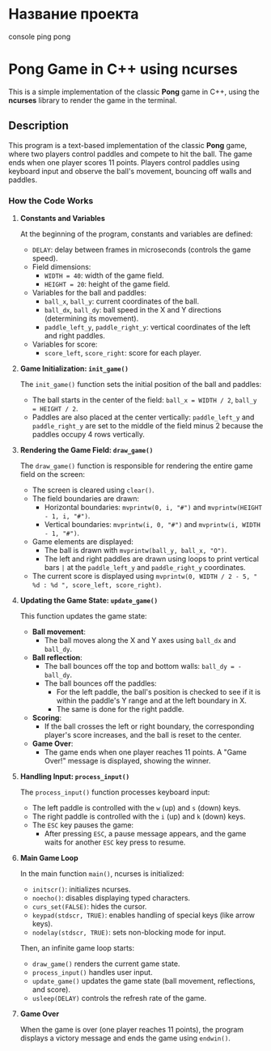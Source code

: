 # Название проекта
console ping pong

# Pong Game in C++ using ncurses

This is a simple implementation of the classic **Pong** game in C++, using the **ncurses** library to render the game in the terminal.

## Description

This program is a text-based implementation of the classic **Pong** game, where two players control paddles and compete to hit the ball. The game ends when one player scores 11 points. Players control paddles using keyboard input and observe the ball's movement, bouncing off walls and paddles.

### How the Code Works

1. **Constants and Variables**

   At the beginning of the program, constants and variables are defined:
   
   - `DELAY`: delay between frames in microseconds (controls the game speed).
   - Field dimensions:
     - `WIDTH = 40`: width of the game field.
     - `HEIGHT = 20`: height of the game field.
   - Variables for the ball and paddles:
     - `ball_x`, `ball_y`: current coordinates of the ball.
     - `ball_dx`, `ball_dy`: ball speed in the X and Y directions (determining its movement).
     - `paddle_left_y`, `paddle_right_y`: vertical coordinates of the left and right paddles.
   - Variables for score:
     - `score_left`, `score_right`: score for each player.

2. **Game Initialization: `init_game()`**

   The `init_game()` function sets the initial position of the ball and paddles:
   - The ball starts in the center of the field: `ball_x = WIDTH / 2`, `ball_y = HEIGHT / 2`.
   - Paddles are also placed at the center vertically: `paddle_left_y` and `paddle_right_y` are set to the middle of the field minus 2 because the paddles occupy 4 rows vertically.

3. **Rendering the Game Field: `draw_game()`**

   The `draw_game()` function is responsible for rendering the entire game field on the screen:
   - The screen is cleared using `clear()`.
   - The field boundaries are drawn:
     - Horizontal boundaries: `mvprintw(0, i, "#")` and `mvprintw(HEIGHT - 1, i, "#")`.
     - Vertical boundaries: `mvprintw(i, 0, "#")` and `mvprintw(i, WIDTH - 1, "#")`.
   - Game elements are displayed:
     - The ball is drawn with `mvprintw(ball_y, ball_x, "O")`.
     - The left and right paddles are drawn using loops to print vertical bars `|` at the `paddle_left_y` and `paddle_right_y` coordinates.
   - The current score is displayed using `mvprintw(0, WIDTH / 2 - 5, " %d : %d ", score_left, score_right)`.

4. **Updating the Game State: `update_game()`**

   This function updates the game state:
   - **Ball movement**: 
     - The ball moves along the X and Y axes using `ball_dx` and `ball_dy`.
   - **Ball reflection**:
     - The ball bounces off the top and bottom walls: `ball_dy = -ball_dy`.
     - The ball bounces off the paddles:
       - For the left paddle, the ball's position is checked to see if it is within the paddle's Y range and at the left boundary in X.
       - The same is done for the right paddle.
   - **Scoring**:
     - If the ball crosses the left or right boundary, the corresponding player's score increases, and the ball is reset to the center.
   - **Game Over**:
     - The game ends when one player reaches 11 points. A "Game Over!" message is displayed, showing the winner.

5. **Handling Input: `process_input()`**

   The `process_input()` function processes keyboard input:
   - The left paddle is controlled with the `w` (up) and `s` (down) keys.
   - The right paddle is controlled with the `i` (up) and `k` (down) keys.
   - The `ESC` key pauses the game:
     - After pressing `ESC`, a pause message appears, and the game waits for another `ESC` key press to resume.

6. **Main Game Loop**

   In the main function `main()`, ncurses is initialized:
   - `initscr()`: initializes ncurses.
   - `noecho()`: disables displaying typed characters.
   - `curs_set(FALSE)`: hides the cursor.
   - `keypad(stdscr, TRUE)`: enables handling of special keys (like arrow keys).
   - `nodelay(stdscr, TRUE)`: sets non-blocking mode for input.

   Then, an infinite game loop starts:
   - `draw_game()` renders the current game state.
   - `process_input()` handles user input.
   - `update_game()` updates the game state (ball movement, reflections, and score).
   - `usleep(DELAY)` controls the refresh rate of the game.

7. **Game Over**

   When the game is over (one player reaches 11 points), the program displays a victory message and ends the game using `endwin()`.

